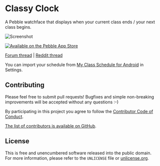 # Classy Clock

A Pebble watchface that displays when your current class ends / your next class begins.

![Screenshot](https://files.app.net/nk5wM4y9.png)

[![Available on the Pebble App Store](http://pblweb.com/badge/52fd08542ace7afe350001de/orange/medium)](http://pblweb.com/appstore/52fd08542ace7afe350001de)

[Forum thread](http://forums.getpebble.com/discussion/11218/watchface-sdk-2-0-classy-clock-a-watchface-for-students-time-to-next-class) | [Reddit thread](https://pay.reddit.com/r/pebble/comments/1xtkcy/watch_face20_classy_clock_a_watchface_for/)

You can import your schedule from [My Class Schedule for Android](http://www.my-class-schedule.com/) in Settings.

## Contributing

Please feel free to submit pull requests!
Bugfixes and simple non-breaking improvements will be accepted without any questions :-)

By participating in this project you agree to follow the [Contributor Code of Conduct](http://contributor-covenant.org/version/1/2/0/).

[The list of contributors is available on GitHub](https://github.com/myfreeweb/classyclock/graphs/contributors).

## License

This is free and unencumbered software released into the public domain.  
For more information, please refer to the `UNLICENSE` file or [unlicense.org](http://unlicense.org).
